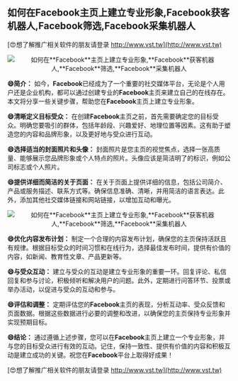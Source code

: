 ## **如何在**Facebook**主页上建立专业形象,**Facebook**获客机器人,**Facebook**筛选,**Facebook**采集机器人**

[😍想了解推广相关软件的朋友请登录 http://www.vst.tw](http://www.vst.tw)

 <center><img src="https://vst.tw/MP4/tuiguang/png/6.png" alt="如何在**Facebook**主页上建立专业形象,**Facebook**获客机器人,**Facebook**筛选,**Facebook**采集机器人"></center>

**😄简介：**
如今，**Facebook**已经成为了一个重要的社交媒体平台，无论是个人用户还是企业机构，都可以通过创建专业的**Facebook**主页来建立自己的在线存在。本文将分享一些关键步骤，帮助您在**Facebook**主页上建立专业形象。

**😄清晰定义目标受众：**
在创建**Facebook**主页之前，首先需要确定您的目标受众。明确您要吸引的群体，包括年龄段、兴趣爱好、地理位置等因素。这有助于塑造您的内容和品牌形象，以及更好地与受众进行互动。

**😄选择适当的封面照片和头像：**
封面照片是您主页的视觉焦点，选择一张高质量、能够展示您品牌形象或个人特点的照片。头像应该是简洁明了的标识，例如公司标志或个人照片。

**😄提供详细而简洁的关于页面：**
在关于页面上提供详细的信息，包括公司简介、产品或服务描述、联系方式等。确保信息准确、清晰，并用简洁的语言表达。此外，添加其他社交媒体链接和网站链接，以增加互动和曝光。

 <center><img src="https://vst.tw/MP4/tuiguang/png/0.png" alt="如何在**Facebook**主页上建立专业形象,**Facebook**获客机器人,**Facebook**筛选,**Facebook**采集机器人"></center>

**😄优化内容发布计划：**
制定一个合理的内容发布计划，确保您的主页保持活跃且有规律。根据目标受众的时间习惯和在线行为，选择最佳发布时间，提供有价值的内容，如新闻、教育性文章、产品更新等。

**😄与受众互动：**
建立与受众的互动是建立专业形象的重要一环。回复评论、私信回复和参与讨论，积极倾听和解决用户的问题。此外，定期进行问答环节、投票或举办活动，以促进与受众的互动和参与。

**😄评估和调整：**
定期评估您的**Facebook**主页的表现，分析互动率、受众反馈和页面数据。根据这些数据进行必要的调整和改进，以确保您的主页保持专业形象并实现预期目标。

**😄结论：**
通过遵循上述步骤，您可以在**Facebook**主页上建立一个专业形象，并与您的目标受众进行有效的互动。记住，保持一致性、提供有价值的内容和积极互动是建立成功的关键。祝您在**Facebook**平台上取得好成果！

[😍想了解推广相关软件的朋友请登录 http://www.vst.tw](http://www.vst.tw)



